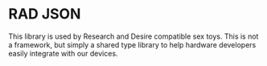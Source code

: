 # RAD JSON

This library is used by Research and Desire compatible sex toys. 
This is not a framework, but simply a shared type library to help hardware developers easily integrate with our devices.

